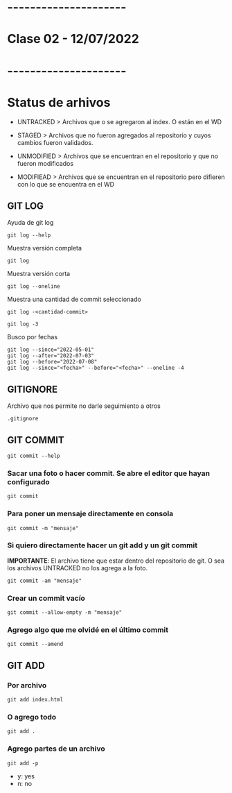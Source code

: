 # ---------------------
# Clase 02 - 12/07/2022
# ---------------------


# Status de arhivos

* UNTRACKED > Archivos que o se agregaron al index. O están en el WD

* STAGED > Archivos que  no fueron agregados al repositorio y cuyos cambios fueron validados.

* UNMODIFIED > Archivos que se encuentran en el repositorio y que no fueron modificados

* MODIFIEAD > Archivos que se encuentran en el repositorio pero difieren con lo que se encuentra en el WD


## GIT LOG

Ayuda de git log

    git log --help

Muestra versión completa

    git log

Muestra versión corta

    git log --oneline

Muestra una cantidad de commit seleccionado

    git log -<cantidad-commit>

    git log -3

Busco por fechas

    git log --since="2022-05-01"
    git log --after="2022-07-03"
    git log --before="2022-07-08"
    git log --since="<fecha>" --before="<fecha>" --oneline -4

## GITIGNORE

Archivo que nos permite no darle seguimiento a otros

    .gitignore

## GIT COMMIT

    git commit --help

### Sacar una foto o hacer commit. Se abre el editor que hayan configurado

    git commit

### Para poner un mensaje directamente en consola

    git commit -m "mensaje"

### Si quiero directamente hacer un git add y un git commit 

**IMPORTANTE**: El archivo tiene que estar dentro del repositorio de git. O sea los archivos UNTRACKED no los agrega a la foto.

    git commit -am "mensaje"

### Crear un commit vacío

    git commit --allow-empty -m "mensaje"

### Agrego algo que me olvidé en el último commit

    git commit --amend

## GIT ADD

### Por archivo
    
    git add index.html

### O agrego todo

    git add . 


### Agrego partes de un archivo

    git add -p

* y: yes
* n: no
